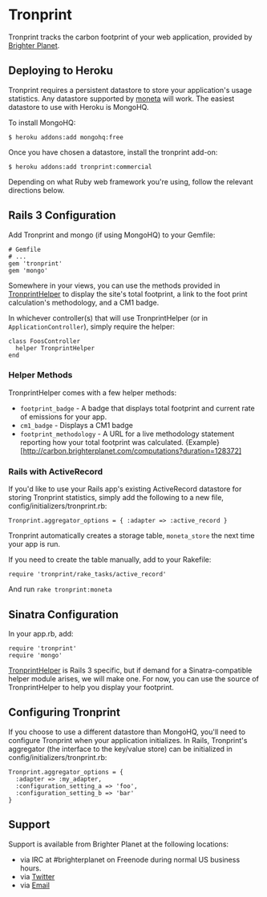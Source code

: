 # Tronprint

Tronprint tracks the carbon footprint of your web application, provided by [Brighter Planet](http://brighterplanet.com).

## Deploying to Heroku

Tronprint requires a persistent datastore to store your application's usage statistics. Any datastore supported by [moneta](http://github.com/dkastner/moneta) will work. The easiest datastore to use with Heroku is MongoHQ.

To install MongoHQ:

    $ heroku addons:add mongohq:free

Once you have chosen a datastore, install the tronprint add-on:

    $ heroku addons:add tronprint:commercial

Depending on what Ruby web framework you're using, follow the relevant directions below.

## Rails 3 Configuration

Add Tronprint and mongo (if using MongoHQ) to your Gemfile:

    # Gemfile
    # ...
    gem 'tronprint'
    gem 'mongo'

Somewhere in your views, you can use the methods provided in [TronprintHelper](http://rubydoc.info/github/brighterplanet/tronprint/master/TronprintHelper) to display the site's total footprint, a link to the foot print calculation's methodology, and a CM1 badge.

In whichever controller(s) that will use TronprintHelper (or in `ApplicationController`), simply require the helper:

    class FoosController
      helper TronprintHelper
    end

### Helper Methods

TronprintHelper comes with a few helper methods:

* `footprint_badge` - A badge that displays total footprint and current rate of emissions for your app.
* `cm1_badge` - Displays a CM1 badge
* `footprint_methodology` - A URL for a live methodology statement reporting how your total footprint was calculated. {Example}[http://carbon.brighterplanet.com/computations?duration=128372]

### Rails with ActiveRecord

If you'd like to use your Rails app's existing ActiveRecord datastore for 
storing Tronprint statistics, simply add the following to a new file, 
config/initializers/tronprint.rb:

    Tronprint.aggregator_options = { :adapter => :active_record }

Tronprint automatically creates a storage table, `moneta_store` the next time your app
is run.

If you need to create the table manually, add to your Rakefile:

    require 'tronprint/rake_tasks/active_record'

And run `rake tronprint:moneta`

## Sinatra Configuration

In your app.rb, add:

    require 'tronprint'
    require 'mongo'

[TronprintHelper](http://rubydoc.info/github/brighterplanet/tronprint/master/TronprintHelper) is Rails 3 specific, but if demand for a Sinatra-compatible helper module arises, we will make one. For now, you can use the source of TronprintHelper to help you display your footprint.

## Configuring Tronprint

If you choose to use a different datastore than MongoHQ, you'll need to configure Tronprint when your application initializes. In Rails, Tronprint's aggregator (the interface to the key/value store) can be initialized in config/initializers/tronprint.rb:

    Tronprint.aggregator_options = {
      :adapter => :my_adapter,
      :configuration_setting_a => 'foo',
      :configuration_setting_b => 'bar'
    }


## Support

Support is available from Brighter Planet at the following locations:

* via IRC at #brighterplanet on Freenode during normal US business hours.
* via [Twitter](http://twitter.com/brighterplanet)
* via [Email](mailto:support@brighterplanet.com)


